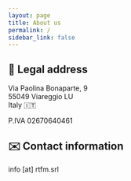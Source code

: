 ```yaml
---
layout: page
title: About us
permalink: /
sidebar_link: false
---
```


## 🏢 Legal address

Via Paolina Bonaparte, 9<br/>
55049 Viareggio LU<br/>
Italy 🇮🇹

P.IVA 02670640461

## ✉️ Contact information

info [at] rtfm.srl
